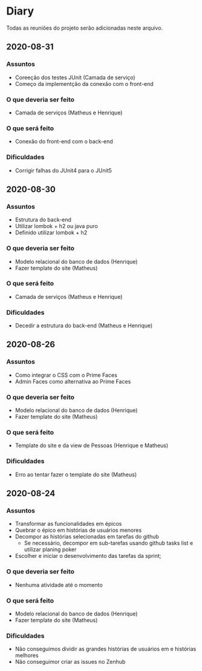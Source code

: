 # Diary
Todas as reuniões do projeto serão adicionadas neste arquivo.

## 2020-08-31
### Assuntos
- Coreeção dos testes JUnit (Camada de serviço)
- Começo da implementção da conexão com o front-end
### O que deveria ser feito
- Camada de serviços (Matheus e Henrique)
### O que será feito
- Conexão do front-end com o back-end

### Dificuldades
- Corrigir falhas do JUnit4 para o JUnit5


## 2020-08-30
### Assuntos
- Estrutura do back-end
- Utilizar lombok + h2 ou java puro
- Definido utilizar lombok + h2 

### O que deveria ser feito
- Modelo relacional do banco de dados (Henrique)
- Fazer template do site (Matheus)

### O que será feito
- Camada de serviços (Matheus e Henrique)

### Dificuldades
- Decedir a estrutura do back-end (Matheus e Henrique)


## 2020-08-26
### Assuntos
- Como integrar o CSS com o Prime Faces
- Admin Faces como alternativa ao Prime Faces

### O que deveria ser feito
- Modelo relacional do banco de dados (Henrique)
- Fazer template do site (Matheus)

### O que será feito
- Template do site e da view de Pessoas (Henrique e Matheus)

### Dificuldades
- Erro ao tentar fazer o template do site (Matheus)


## 2020-08-24
### Assuntos
- Transformar as funcionalidades em épicos
- Quebrar o épico em histórias de usuários menores
- Decompor as histórias selecionadas em tarefas do github
    - Se necessário, decompor em sub-tarefas usando github tasks list e utilizar planing poker
- Escolher e iniciar o desenvolvimento das tarefas da sprint;

### O que deveria ser feito
- Nenhuma atividade até o momento

### O que será feito
- Modelo relacional do banco de dados (Henrique)
- Fazer template do site (Matheus)

### Dificuldades
- Não conseguimos dividir as grandes histórias de usuários em e histórias melhores
- Não conseguimor criar as issues no Zenhub

